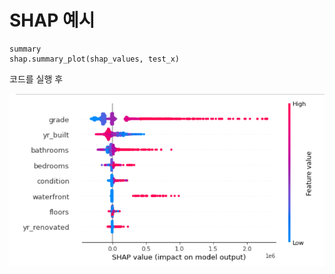 # SHAP 예시


```
summary
shap.summary_plot(shap_values, test_x)

```



코드를 실행 후

<img src = "image/shap.png">

